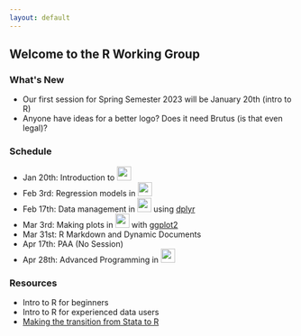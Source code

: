 ```yaml
---
layout: default
---
```


## Welcome to the R Working Group

### **What's New**

* Our first session for Spring Semester 2023 will be January 20th (intro to R)
* Anyone have ideas for a better logo?  Does it need Brutus (is that even legal)?


### **Schedule**


* Jan 20th: Introduction to <img src="https://www.r-project.org/logo/Rlogo.png" width="25">
* Feb 3rd: Regression models in <img src="https://www.r-project.org/logo/Rlogo.png" width="25">
* Feb 17th: Data management in <img src="https://www.r-project.org/logo/Rlogo.png" width="25"> using [dplyr](https://dplyr.tidyverse.org/)
* Mar 3rd: Making plots in <img src="https://www.r-project.org/logo/Rlogo.png" width="25"> with [ggplot2](https://ggplot2.tidyverse.org/)
* Mar 31st: R Markdown and Dynamic Documents
* Apr 17th: PAA (No Session)
* Apr 28th: Advanced Programming in <img src="https://www.r-project.org/logo/Rlogo.png" width="25">


### **Resources**

* Intro to R for beginners
* Intro to R for experienced data users
* [Making the transition from Stata to R](transition2R/transition2R.html)

